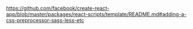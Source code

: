 https://github.com/facebook/create-react-app/blob/master/packages/react-scripts/template/README.md#adding-a-css-preprocessor-sass-less-etc
